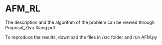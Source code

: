 # AFM_RL
The description and the algorithm of the problem can be viewed through Proposal_Ziyu Xiang.pdf

To reproduce the results, download the files in /src folder and run AFM.py 
